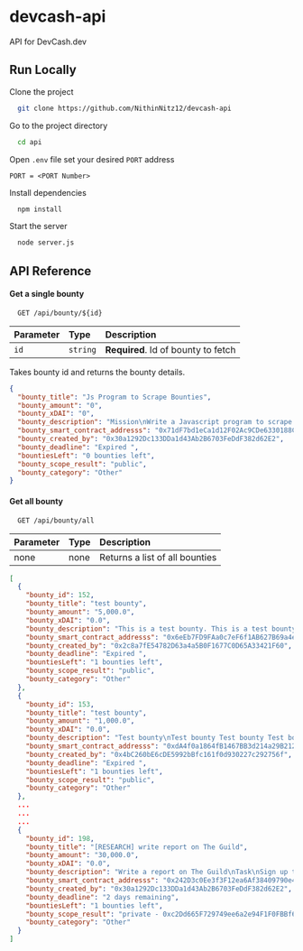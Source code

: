 # devcash-api
API for DevCash.dev

## Run Locally

Clone the project

```bash
  git clone https://github.com/NithinNitz12/devcash-api
```

Go to the project directory

```bash
  cd api
```

Open `.env` file set your desired `PORT` address
```env
PORT = <PORT Number>
```

Install dependencies

```bash
  npm install
```

Start the server

```bash
  node server.js
```

## API Reference

#### Get a single bounty

```http
  GET /api/bounty/${id}
```

| Parameter | Type     | Description                         |
| :-------- | :------- | :---------------------------------- |
| `id`      | `string` | **Required**. Id of bounty to fetch |

Takes bounty id and returns the bounty details.

```json
{
  "bounty_title": "Js Program to Scrape Bounties",
  "bounty_amount": "0",
  "bounty_xDAI": "0",
  "bounty_description": "Mission\nWrite a Javascript program to scrape each bounty (e.g. https://devcash.dev/bountyplatform/bounty/192)\nShould get\n\nBounty amount\nBounty Description\npublic/private bounty\nbounty smart contract addresss\nCreated By\nBounties left and deadline\n\nThen we need an API to serve all this info.\n",
  "bounty_smart_contract_addresss": "0x71dF7bd1eCa1d12F02Ac9CDe6330188C23859Bdd",
  "bounty_created_by": "0x30a1292Dc133DDa1d43Ab2B6703FeDdF382d62E2",
  "bounty_deadline": "Expired ",
  "bountiesLeft": "0 bounties left",
  "bounty_scope_result": "public",
  "bounty_category": "Other"
}
```
#### Get all bounty

```http
  GET /api/bounty/all
```

| Parameter | Type     | Description                         |
| :-------- | :------- | :---------------------------------- |
| none      | none     | Returns a list of all bounties      |

```json
[
  {
    "bounty_id": 152,
    "bounty_title": "test bounty",
    "bounty_amount": "5,000.0",
    "bounty_xDAI": "0.0",
    "bounty_description": "This is a test bounty. This is a test bounty. This is a test bounty. This is a test bounty. This is a test bounty.\n",
    "bounty_smart_contract_addresss": "0x6eEb7FD9FAa0c7eF6f1AB627B69a4e5ecaeE3A4E",
    "bounty_created_by": "0x2c8a7fE54782D63a4a5B0F1677C0D65A33421F60",
    "bounty_deadline": "Expired ",
    "bountiesLeft": "1 bounties left",
    "bounty_scope_result": "public",
    "bounty_category": "Other"
  },
  {
    "bounty_id": 153,
    "bounty_title": "test bounty",
    "bounty_amount": "1,000.0",
    "bounty_xDAI": "0.0",
    "bounty_description": "Test bounty\nTest bounty Test bounty Test bounty Test bounty Test bounty Test bounty Test bounty\n",
    "bounty_smart_contract_addresss": "0xdA4f0a1864fB1467BB3d214a29B21251fd37Fe6a",
    "bounty_created_by": "0x4bC260bE6cDE5992bBfc161f0d930227c292756f",
    "bounty_deadline": "Expired ",
    "bountiesLeft": "1 bounties left",
    "bounty_scope_result": "public",
    "bounty_category": "Other"
  },
  ...
  ...
  ...
  {
    "bounty_id": 198,
    "bounty_title": "[RESEARCH] write report on The Guild",
    "bounty_amount": "30,000.0",
    "bounty_xDAI": "0.0",
    "bounty_description": "Write a report on The Guild\nTask\nSign up to https://beta.theguild.quest, investigate as much as you can\n\ntry doing quests\nTest out their features\nCheck out the wallet\nTry earning some XP\nTry joining their community\nMeet some community members\n\nPlease write a report on your experiences and impressions.\nWe would like to know to know\n\nWhat are the overall goals of the platform\n\nFeatures\n\nHow easy was it to use their features\n\nLimitations\n\nBugs\n\nCommunity\n\nYour Opinions\n\n\nRequirements\n~ 750 words\n~ include 2 relevant screenshots\n~include 2 relevant social media links\nConsideration\nIf you use AI, please make sure you manually check for accuracy before submitting.\nNoteform is acceptable\n",
    "bounty_smart_contract_addresss": "0x242D3c0Ee3f3F12ea6Af38409790e423A8Cd683f",
    "bounty_created_by": "0x30a1292Dc133DDa1d43Ab2B6703FeDdF382d62E2",
    "bounty_deadline": "2 days remaining",
    "bountiesLeft": "1 bounties left",
    "bounty_scope_result": "private - 0xc2Dd665F729749ee6a2e94F1F0FBBf655Bf63A0E",
    "bounty_category": "Other"
  }
]
```